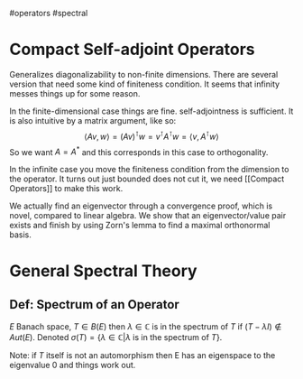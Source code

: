 #operators #spectral 
# Compact Self-adjoint Operators

Generalizes diagonalizability to non-finite dimensions.
There are several version that need some kind of finiteness condition.
It seems that infinity messes things up for some reason.

In the finite-dimensional case things are fine. self-adjointness is sufficient.
It is also intuitive by a matrix argument, like so:
$$
\langle Av, w \rangle
= (Av)^\intercal w
= v^\intercal A^\intercal w
= \langle v, A^\intercal w \rangle
$$
So we want $A=A^*$ and this corresponds in this case to orthogonality.

In the infinite case you move the finiteness condition from the dimension to the operator.
It turns out just bounded does not cut it, we need [[Compact Operators]] to make this work.

We actually find an eigenvector through a convergence proof, which is novel, compared to linear algebra. We show that an eigenvector/value pair exists and finish by using Zorn's lemma to find a maximal orthonormal basis.

# General Spectral Theory

## Def: Spectrum of an Operator
$E$ Banach space, $T \in B(E)$ then $\lambda \in \mathbb{C}$ is in the spectrum of $T$ if $(T - \lambda I) \notin Aut(E)$.
Denoted $\sigma(T) = \{ \lambda \in \mathbb{C} | \lambda \text{ is in the spectrum of } T\}$.


Note: if $T$ itself is not an automorphism then E has an eigenspace to the eigenvalue 0 and things work out.
